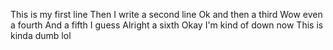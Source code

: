 This is my first line
Then I write a second line
Ok and then a third
Wow even a fourth
And a fifth I guess
Alright a sixth
Okay I'm kind of down now
This is kinda dumb lol